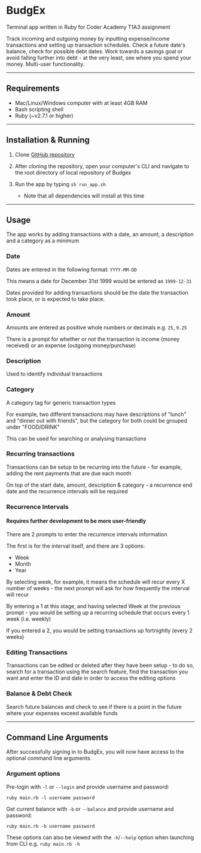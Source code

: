 # BudgEx

Terminal app written in Ruby for Coder Academy T1A3 assignment

Track incoming and outgoing money by inputting expense/income transactions and setting up transaction schedules. Check a future date's balance, check for possible debt dates. Work towards a savings goal or avoid falling further into debt - at the very least, see where you spend your money. Multi-user functionality.

---

## Requirements

- Mac/Linux/Windows computer with at least 4GB RAM
- Bash scripting shell
- Ruby (~v2.7.1 or higher)

---

## Installation & Running

1. Clone [GitHub repository](https://github.com/sthobropdr/budgex.git)

2. After cloning the repository, open your computer's CLI and navigate to the root directory of local repository of Budgex

3. Run the app by typing `sh run_app.sh`
    - Note that all dependencies will install at this time

---

## Usage

The app works by adding transactions with a date, an amount, a description and a category as a minimum

### Date

Dates are entered in the following format: `YYYY-MM-DD`

This means a date for December 31st 1999 would be entered as `1999-12-31`

Dates provided for adding transactions should be the date the transaction took place, or is expected to take place.

### Amount

Amounts are entered as positive whole numbers or decimals  e.g. `25`, `9.25`

There is a prompt for whether or not the transaction is income (money received) or an expense (outgoing money/purchase)

### Description

Used to identify individual transactions

### Category

A category tag for generic transaction types

For example, two different transactions may have descriptions of "lunch" and "dinner out with friends", but the category for both could be grouped under "FOOD/DRINK"

This can be used for searching or analysing transactions

### Recurring transactions

Transactions can be setup to be recurring into the future - for example, adding the rent payments that are due each month

On top of the start date, amount, description & category - a recurrence end date and the recurrence intervals will be required

### Recurrence Intervals

#### Requires further development to be more user-friendly

There are 2 prompts to enter the recurrence intervals information

The first is for the interval itself, and there are 3 options:

- Week
- Month
- Year

By selecting week, for example, it means the schedule will recur every X number of weeks - the next prompt will ask for how frequently the interval will recur

By entering a 1 at this stage, and having selected Week at the previous prompt - you would be setting up a recurring schedule that occurs every 1 week (i.e. weekly)

If you entered a 2, you would be setting transactions up fortnightly (every 2 weeks)

### Editing Transactions

Transactions can be edited or deleted after they have been setup - to do so, search for a transaction using the search feature, find the transaction you want and enter the ID and date in order to access the editing options

### Balance & Debt Check

Search future balances and check to see if there is a point in the future where your expenses exceed available funds

---

## Command Line Arguments

After successfully signing in to BudgEx, you will now have access to the optional command line arguments.

### Argument options

Pre-login with `-l` or `--login` and provide username and password:

`ruby main.rb -l username password`

Get current balance with `-b` or `--balance` and provide username and password:

`ruby main.rb -b username password`

These options can also be viewed with the `-h`/`--help` option when launching from CLI e.g. `ruby main.rb -h`
